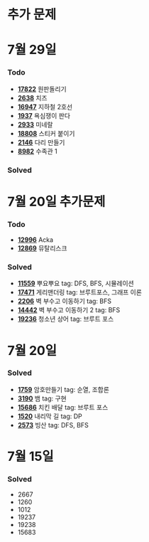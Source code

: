 # 추가 문제

# 7월 29일
### Todo
- [**17822**](https://www.acmicpc.net/problem/17822) 원판돌리기
- [**2638**](https://www.acmicpc.net/problem/2638) 치즈
- [**16947**](https://www.acmicpc.net/problem/16947) 지하철 2호선
- [**1937**](https://www.acmicpc.net/problem/1937) 욕심쟁이 판다
- [**2933**](https://www.acmicpc.net/problem/2933) 미네랄
- [**18808**](https://www.acmicpc.net/problem/18808) 스티커 붙이기
- [**2146**](https://www.acmicpc.net/problem/2146) 다리 만들기
- [**8982**](https://www.acmicpc.net/problem/8982) 수족관 1

### Solved

# 7월 20일 추가문제

### Todo
- [**12996**](https://www.acmicpc.net/problem/12996) Acka
- [**12869**](https://www.acmicpc.net/problem/12869) 뮤탈리스크

### Solved
- [**11559**](https://www.acmicpc.net/problem/11559) 뿌요뿌요 tag: DFS, BFS, 시뮬레이션
- [**17471**](https://www.acmicpc.net/problem/17471) 게리맨더링 tag: 브루트포스, 그래프 이론
- [**2206**](https://www.acmicpc.net/problem/2206) 벽 부수고 이동하기 tag: BFS
- [**14442**](https://www.acmicpc.net/problem/14442) 벽 부수고 이동하기 2 tag: BFS
- [**19236**](https://www.acmicpc.net/problem/19236) 청소년 상어 tag: 브루트 포스

# 7월 20일

### Solved
- [**1759**](https://www.acmicpc.net/problem/1759) 암호만들기 tag: 순열, 조합론   
- [**3190**](https://www.acmicpc.net/problem/3190) 뱀 tag: 구현   
- [**15686**](https://www.acmicpc.net/problem/15686) 치킨 배달 tag: 브루트 포스   
- [**1520**](https://www.acmicpc.net/problem/1520) 내리막 길 tag: DP    
- [**2573**](https://www.acmicpc.net/problem/2573) 빙산 tag: DFS, BFS  


# 7월 15일

### Solved
- 2667
- 1260
- 1012
- 19237
- 19238
- 15683

